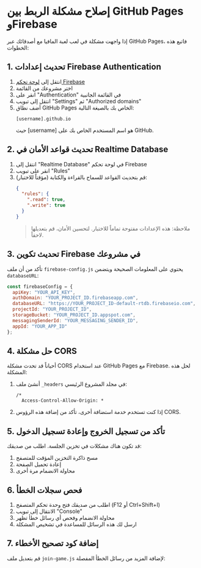 # إصلاح مشكلة الربط بين GitHub Pages وFirebase

إذا واجهت مشكلة في لعب لعبة المافيا مع أصدقائك عبر GitHub Pages، فاتبع هذه الخطوات:

## 1. تحديث إعدادات Firebase Authentication

1. انتقل إلى [لوحة تحكم Firebase](https://console.firebase.google.com/)
2. اختر مشروعك من القائمة
3. انقر على "Authentication" في القائمة الجانبية
4. انتقل إلى تبويب "Settings" ثم "Authorized domains"
5. أضف نطاق GitHub Pages الخاص بك بالصيغة التالية:
   ```
   [username].github.io
   ```
   حيث [username] هو اسم المستخدم الخاص بك على GitHub.

## 2. تحديث قواعد الأمان في Realtime Database

1. انتقل إلى "Realtime Database" في لوحة تحكم Firebase
2. انقر على تبويب "Rules"
3. قم بتحديث القواعد للسماح بالقراءة والكتابة (مؤقتاً للاختبار):
   ```json
   {
     "rules": {
       ".read": true,
       ".write": true
     }
   }
   ```
   > ملاحظة: هذه الإعدادات مفتوحة تماماً للاختبار. لتحسين الأمان، قم بتعديلها لاحقاً.

## 3. تحديث تكوين Firebase في مشروعك

تأكد من أن ملف `firebase-config.js` يحتوي على المعلومات الصحيحة ويتضمن `databaseURL`:

```javascript
const firebaseConfig = {
  apiKey: "YOUR_API_KEY",
  authDomain: "YOUR_PROJECT_ID.firebaseapp.com",
  databaseURL: "https://YOUR_PROJECT_ID-default-rtdb.firebaseio.com",
  projectId: "YOUR_PROJECT_ID",
  storageBucket: "YOUR_PROJECT_ID.appspot.com",
  messagingSenderId: "YOUR_MESSAGING_SENDER_ID",
  appId: "YOUR_APP_ID"
};
```

## 4. حل مشكلة CORS

أحياناً قد تحدث مشكلة CORS عند استخدام GitHub Pages مع Firebase. لحل هذه المشكلة:

1. أنشئ ملف `_headers` في مجلد المشروع الرئيسي:
   ```
   /*
     Access-Control-Allow-Origin: *
   ```

2. إذا كنت تستخدم خدمة استضافة أخرى، تأكد من إضافة هذه الرؤوس CORS.

## 5. تأكد من تسجيل الخروج وإعادة تسجيل الدخول

قد تكون هناك مشكلات في تخزين الجلسة. اطلب من صديقك:

1. مسح ذاكرة التخزين المؤقت للمتصفح
2. إعادة تحميل الصفحة
3. محاولة الانضمام مرة أخرى

## 6. فحص سجلات الخطأ

1. اطلب من صديقك فتح وحدة تحكم المتصفح (F12 أو Ctrl+Shift+I)
2. الانتقال إلى تبويب "Console"
3. محاولة الانضمام وفحص أي رسائل خطأ تظهر
4. ارسل لك هذه الرسائل للمساعدة في تشخيص المشكلة

## 7. إضافة كود تصحيح الأخطاء

قم بتعديل ملف `join-game.js` لإضافة المزيد من رسائل الخطأ المفصلة: 